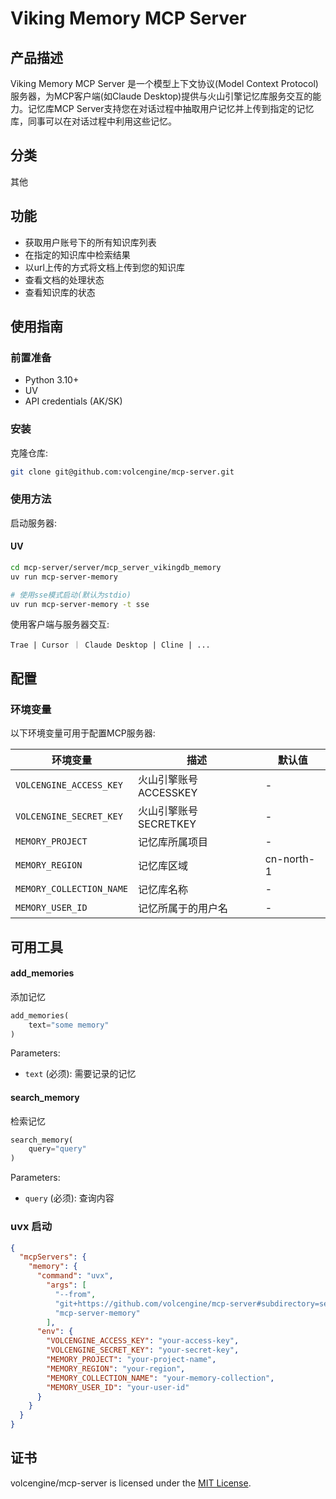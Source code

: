 # Viking Memory MCP Server

## 产品描述

Viking Memory MCP Server 是一个模型上下文协议(Model Context Protocol)服务器，为MCP客户端(如Claude Desktop)提供与火山引擎记忆库服务交互的能力。记忆库MCP Server支持您在对话过程中抽取用户记忆并上传到指定的记忆库，同事可以在对话过程中利用这些记忆。

## 分类
其他

## 功能

- 获取用户账号下的所有知识库列表
- 在指定的知识库中检索结果
- 以url上传的方式将文档上传到您的知识库
- 查看文档的处理状态
- 查看知识库的状态

## 使用指南

### 前置准备
- Python 3.10+
- UV
- API credentials (AK/SK)

### 安装
克隆仓库:
```bash
git clone git@github.com:volcengine/mcp-server.git
```

### 使用方法
启动服务器:

#### UV
```bash
cd mcp-server/server/mcp_server_vikingdb_memory
uv run mcp-server-memory

# 使用sse模式启动(默认为stdio)
uv run mcp-server-memory -t sse
```

使用客户端与服务器交互:
```
Trae | Cursor ｜ Claude Desktop | Cline | ...
```

## 配置

### 环境变量

以下环境变量可用于配置MCP服务器:

| 环境变量                     | 描述              | 默认值        |
|--------------------------|-----------------|------------|
| `VOLCENGINE_ACCESS_KEY`  | 火山引擎账号ACCESSKEY | -          |
| `VOLCENGINE_SECRET_KEY`  | 火山引擎账号SECRETKEY | -          |
| `MEMORY_PROJECT` | 记忆库所属项目         | -          |
| `MEMORY_REGION`  | 记忆库区域           | cn-north-1 |
| `MEMORY_COLLECTION_NAME`  | 记忆库名称           | -          |
| `MEMORY_USER_ID`  | 记忆所属于的用户名       | -          |


## 可用工具

#### add_memories

添加记忆

```python
add_memories(
    text="some memory"
)
```

Parameters:
- `text` (必须): 需要记录的记忆

#### search_memory

检索记忆

```python
search_memory(
    query="query"
)
```

Parameters:
- `query` (必须): 查询内容


### uvx 启动
```json
{
  "mcpServers": {
    "memory": {
      "command": "uvx",
        "args": [
          "--from",
          "git+https://github.com/volcengine/mcp-server#subdirectory=server/mcp_server_vikingdb_memory",
          "mcp-server-memory"
        ],
      "env": {
        "VOLCENGINE_ACCESS_KEY": "your-access-key",
        "VOLCENGINE_SECRET_KEY": "your-secret-key",
        "MEMORY_PROJECT": "your-project-name",
        "MEMORY_REGION": "your-region",
        "MEMORY_COLLECTION_NAME": "your-memory-collection",
        "MEMORY_USER_ID": "your-user-id"
      }
    }
  }
}
```

## 证书
volcengine/mcp-server is licensed under the [MIT License](https://github.com/volcengine/mcp-server/blob/main/LICENSE).

